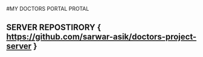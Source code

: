 #MY DOCTORS PORTAL PROTAL

## SERVER REPOSTIRORY { https://github.com/sarwar-asik/doctors-project-server }
